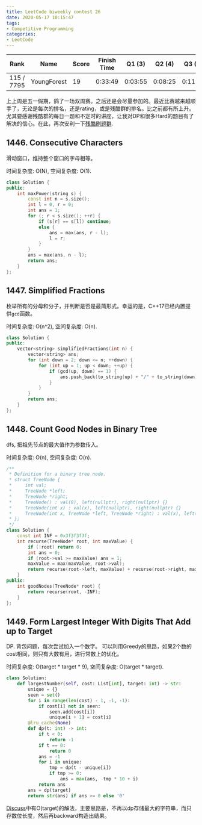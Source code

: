 ```yaml
---
title: LeetCode biweekly contest 26
date: 2020-05-17 10:15:47
tags:
- Competitive Programming
categories:
- LeetCode
---
```


| Rank |	Name |	Score |	Finish Time | 	Q1 (3) |	Q2 (4) |	Q3 (5) |	Q4 (7)|
|--|--|--|--|--|--|--|--|
| 115 / 7795 |	YoungForest | 19 | 	0:33:49 |  0:03:55 |   0:08:25 | 0:11:57 |   0:28:49  1 |

上上周是五一假期，鸽了一场双周赛。之后还是会尽量参加的。最近比赛越来越顺手了，无论是每次的排名，还是rating，或是残酷群的排名。比之前都有所上升。尤其要感谢残酷群的每日一题和不定时的讲座，让我对DP和很多Hard的题目有了解决的信心。在此，再次安利一下[残酷刷题群](https://wisdompeak.github.io/lc-score-board/).

## 1446. Consecutive Characters

滑动窗口，维持整个窗口的字母相等。

时间复杂度: O(N),
空间复杂度: O(1).

```cpp
class Solution {
public:
    int maxPower(string s) {
        const int n = s.size();
        int l = 0, r = 0;
        int ans = 1;
        for (; r < s.size(); ++r) {
            if (s[r] == s[l]) continue;
            else {
                ans = max(ans, r - l);
                l = r;
            }
        }
        ans = max(ans, n - l);
        return ans;
    }
};
```

## 1447. Simplified Fractions

枚举所有的分母和分子，并判断是否是最简形式。幸运的是，C++17已经内置提供`gcd`函数。

时间复杂度: O(n^2),
空间复杂度: O(n).

```cpp
class Solution {
public:
    vector<string> simplifiedFractions(int n) {
        vector<string> ans;
        for (int down = 2; down <= n; ++down) {
            for (int up = 1; up < down; ++up) {
                if (gcd(up, down) == 1) {
                    ans.push_back(to_string(up) + "/" + to_string(down));
                }
            }
        }
        return ans;
    }
};
```

## 1448. Count Good Nodes in Binary Tree

dfs, 把祖先节点的最大值作为参数传入。

时间复杂度: O(n),
空间复杂度: O(n).

```cpp
/**
 * Definition for a binary tree node.
 * struct TreeNode {
 *     int val;
 *     TreeNode *left;
 *     TreeNode *right;
 *     TreeNode() : val(0), left(nullptr), right(nullptr) {}
 *     TreeNode(int x) : val(x), left(nullptr), right(nullptr) {}
 *     TreeNode(int x, TreeNode *left, TreeNode *right) : val(x), left(left), right(right) {}
 * };
 */
class Solution {
    const int INF = 0x3f3f3f3f;
    int recurse(TreeNode* root, int maxValue) {
        if (!root) return 0;
        int ans = 0;
        if (root->val >= maxValue) ans = 1;
        maxValue = max(maxValue, root->val);
        return recurse(root->left, maxValue) + recurse(root->right, maxValue) + ans;
    }
public:
    int goodNodes(TreeNode* root) {
        return recurse(root, -INF);
    }
};
```

## 1449. Form Largest Integer With Digits That Add up to Target

DP. 背包问题，每次尝试加入一个数字。
可以利用Greedy的思路，如果2个数的cost相同，则只有大数有用，进行常数上的优化。

时间复杂度: O(target * target * 9),
空间复杂度: O(target * target).

```python
class Solution:
    def largestNumber(self, cost: List[int], target: int) -> str:
        unique = {}
        seen = set()
        for i in range(len(cost) - 1, -1, -1):
            if cost[i] not in seen:
                seen.add(cost[i])
                unique[i + 1] = cost[i]
        @lru_cache(None)
        def dp(t: int) -> int:
            if t < 0:
                return -1
            if t == 0:
                return 0
            ans = -1
            for i in unique:
                tmp = dp(t - unique[i])
                if tmp >= 0:
                    ans = max(ans,  tmp * 10 + i)
            return ans
        ans = dp(target)
        return str(ans) if ans >= 0 else '0'
```

[Discuss](https://leetcode.com/problems/form-largest-integer-with-digits-that-add-up-to-target/discuss/635267/C%2B%2BJavaPython-Strict-O(Target))中有O(target)的解法，主要思路是，不再以dp存储最大的字符串，而只存数位长度，然后再backward构造出结果。